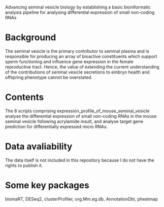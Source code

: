 Advancing seminal vesicle biology by establishing a basic bioniformatic analysis pipeline for
analysing differential expression of small non-coding RNAs 

# Background
The seminal vesicle is the primary contributor to seminal plasma and is responsible for producing an array 
of bioactive constituents which support sperm functioning and influence gene expression in the female reproductive tract. 
Hence, the value of extending the current understanding of the contributions of seminal vesicle secretions to embryo 
health and offspring phenotype cannot be overstated. 

# Contents
The 8 scripts comprising expression_profile_of_mouse_seminal_vesicle analyse the differential expression of
small non-coding RNAs in the mouse seminal vesicle following acrylamide insult, and analyse target gene 
prediction for differentially expressed micro RNAs. 

# Data avaliability
The data itself is not included in this repository because I do not have the rights to publish it. 

# Some key packages
biomaRT, DESeq2, clusterProfiler, org.Mm.eg.db, AnnotationDbi, pheatmap

